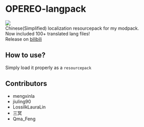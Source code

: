 # OPEREO-langpack
![](https://i.ibb.co/R4Hx8ZZ/pack.png)<br />
Chinese(Simplified) localization resourcepack for my modpack.<br />
Now included 100+ translated lang files!<br />
Release on [bilibili](https://www.bilibili.com/read/cv15450255)

## How to use?
Simply load it properly as a `resourcepack`

## Contributors
- mengxinla
- jiuling90
- LossilkLauraLin
- 三冥
- Qma_Feng
